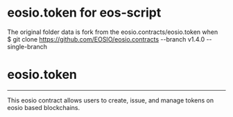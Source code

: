 # eosio.token for eos-script  
The original folder data is fork from the eosio.contracts/eosio.token when  
$ git clone https://github.com/EOSIO/eosio.contracts --branch v1.4.0 --single-branch  

# eosio.token
-----------

This eosio contract allows users to create, issue, and manage tokens on
eosio based blockchains.


